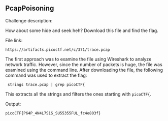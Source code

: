 ## PcapPoisoning

Challenge description:

How about some hide and seek heh?
Download this file and find the flag.

File link:
```
https://artifacts.picoctf.net/c/371/trace.pcap
```

The first approach was to examine the file using Wireshark to analyze network traffic. However, since the number of packets is huge, the file was examined using the command line. After downloading the file, the following command was used to extract the flag:
```
 strings trace.pcap | grep picoCTF{
```

This extracts all the strings and filters the ones starting with ```picoCTF{```.

Output:
```
picoCTF{P64P_4N4L7S1S_SU55355FUL_fc4e803f}
```
